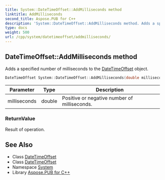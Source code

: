 ```yaml
---
title: System::DateTimeOffset::AddMilliseconds method
linktitle: AddMilliseconds
second_title: Aspose.PUB for C++
description: 'System::DateTimeOffset::AddMilliseconds method. Adds a specified number of milliseconds to the DateTimeOffset object in C++.'
type: docs
weight: 500
url: /cpp/system/datetimeoffset/addmilliseconds/
---
```

## DateTimeOffset::AddMilliseconds method


Adds a specified number of milliseconds to the [DateTimeOffset](../) object.

```cpp
DateTimeOffset System::DateTimeOffset::AddMilliseconds(double milliseconds) const
```


| Parameter | Type | Description |
| --- | --- | --- |
| milliseconds | double | Positive or negative number of milliseconds. |

### ReturnValue

Result of operation.

## See Also

* Class [DateTimeOffset](../)
* Class [DateTimeOffset](../)
* Namespace [System](../../)
* Library [Aspose.PUB for C++](../../../)
